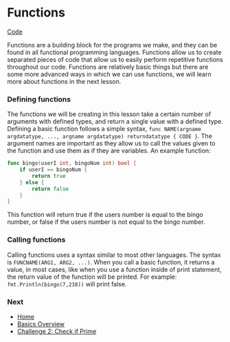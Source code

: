 # Functions

[Code](functions.go)

Functions are a building block for the programs we make, and they can be found in all functional programming languages. Functions allow us to create separated pieces of code that allow us to easily perform repetitive functions throughout our code. Functions are relatively basic things but there are some more advanced ways in which we can use functions, we will learn more about functions in the next lesson.

### Defining functions

The functions we will be creating in this lesson take a certain number of arguments with defined types, and return a single value with a defined type. Defining a basic function follows a simple syntax, `func NAME(argname argdatatype, ..., argname argdatatype) returndatatype { CODE }`. The argument names are important as they allow us to call the values given to the function and use them as if they are variables.
An example function:
```go
func bingo(userI int, bingoNum int) bool {
	if userI == bingoNum {
		return true
	} else {
		return false
	}
}
```
This function will return true if the users number is equal to the bingo number, or false if the users number is not equal to the bingo number.

### Calling functions

Calling functions uses a syntax similar to most other languages. The syntax is `FUNCNAME(ARG1, ARG2, ...)`. When you call a basic function, it returns a value, in most cases, like when you use a function inside of print statement, the return value of the function will be printed.
For example: `fmt.Println(bingo(7,238))` will print false.

### Next

* [Home](../../README.md)
* [Basics Overview](../basics.md)
* [Challenge 2: Check if Prime](../../challenges/basics/check-prime/check-prime.md)
